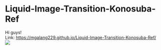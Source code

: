# Liquid-Image-Transition-Konosuba-Ref
Hi guys!  
Link: https://mgalang229.github.io/Liquid-Image-Transition-Konosuba-Ref/
![](https://thechuunicorner.files.wordpress.com/2017/11/edfsus9.png)
